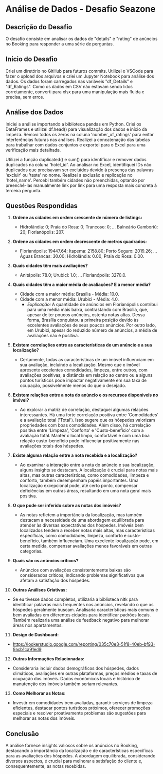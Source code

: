 # Análise de Dados - Desafio Seazone

## Descrição do Desafio
O desafio consiste em analisar os dados de "details" e "rating" de anúncios no Booking para responder a uma série de perguntas.

## Início do Desafio
Criei um diretório no GitHub para futuros commits. Utilizei o VSCode para fazer o upload dos arquivos e criei um Jupyter Notebook para análise dos dados. Os dados foram carregados nas variáveis "df_Details" e "df_Ratings". Como os dados em CSV não estavam sendo lidos corretamente, converti para xlsx para uma manipulação mais fluida e precisa, sem erros.

## Análise dos Dados
Iniciei a análise importando a biblioteca pandas em Python. Criei os DataFrames e utilizei df.head() para visualização dos dados e início da limpeza. Removi todos os zeros na coluna 'number_of_ratings' para evitar interferências futuras nas análises. Realizei a concatenação das tabelas para trabalhar com dados conjuntos e exportei para o Excel para uma verificação mais detalhada.

Utilizei a função duplicated() e sum() para identificar e remover dados duplicados na coluna 'hotel_id'. Ao analisar no Excel, identifiquei IDs não duplicados que precisavam ser excluídos devido à presença das palavras 'excluir' ou 'teste' no nome. Realizei a exclusão e replicação no 'hotel_name'. Percebi também cidades não preenchidas, optando por preenchê-las manualmente link por link para uma resposta mais concreta à terceira pergunta.

## Questões Respondidas
1. **Ordene as cidades em ordem crescente de número de listings:**
   - Hidrolândia: 0; Praia do Rosa: 0; Trancoso: 0; ... Balneário Camboriú: 20; Florianópolis: 207.

2. **Ordene as cidades em ordem decrescente de metros quadrados:**
   - Florianópolis: 19447.64; Itapema: 2158.80; Porto Seguro: 2019.26; ... Águas Brancas: 30.00; Hidrolândia: 0.00; Praia do Rosa: 0.00.

3. **Quais cidades têm mais avaliações?**
   - Anitápolis: 78.0; Urubici: 1.0; ... Florianópolis: 3270.0.

4. **Quais cidades têm a maior média de avaliações? E a menor média?**
   - Cidade com a maior média: Brasília - Média: 10.0.
   - Cidade com a menor média: Urubici - Média: 4.0.
     - *Explicação:* A quantidade de anúncios em Florianópolis contribui para uma média mais baixa, contrastando com Brasília, que, apesar de ter poucos anúncios, ostenta notas altas. Dessa forma, Brasília conquistou a primeira posição devido às excelentes avaliações de seus poucos anúncios. Por outro lado, em Urubici, apesar do reduzido número de anúncios, a média de avaliações não é positiva.

5. **Existem correlações entre as características de um anúncio e a sua localização?**
   - Certamente, todas as características de um imóvel influenciam em sua avaliação, incluindo a localização. Mesmo que o imóvel apresente excelentes comodidades, limpeza, entre outros, com avaliações positivas, a distância em relação ao centro ou a alguns pontos turísticos pode impactar negativamente em sua taxa de ocupação, possivelmente menos do que o desejado.

6. **Existem relações entre a nota do anúncio e os recursos disponíveis no imóvel?**
   - Ao explorar a matriz de correlação, destaquei algumas relações interessantes. Há uma forte correlação positiva entre 'Comodidades' e a avaliação total ('Total'). Isso sugere que os hóspedes valorizam propriedades com boas comodidades. Além disso, há correlação positiva entre 'Limpeza', 'Conforto' e 'Custo-benefício' com a avaliação total. Manter o local limpo, confortável e com uma boa relação custo-benefício pode influenciar positivamente nas avaliações totais dos hóspedes.

7. **Existe alguma relação entre a nota recebida e a localização?**
   - Ao examinar a interação entre a nota do anúncio e sua localização, alguns insights se destacam. A localização é crucial para notas mais altas, mas outras características, como comodidades, limpeza e conforto, também desempenham papéis importantes. Uma localização excepcional pode, até certo ponto, compensar deficiências em outras áreas, resultando em uma nota geral mais positiva.

8. **O que pode ser inferido sobre as notas dos imóveis?**
   - As notas refletem a importância da localização, mas também destacam a necessidade de uma abordagem equilibrada para atender às diversas expectativas dos hóspedes. Imóveis bem localizados tendem a receber notas mais altas, mas características específicas, como comodidades, limpeza, conforto e custo-benefício, também influenciam. Uma excelente localização pode, em certa medida, compensar avaliações menos favoráveis em outras categorias.

9. **Quais são os anúncios críticos?**
   - Anúncios com avaliações consistentemente baixas são considerados críticos, indicando problemas significativos que afetam a satisfação dos hóspedes.

10. **Outras Análises Criativas:**
   - Se eu tivesse dados completos, utilizaria a biblioteca nltk para identificar palavras mais frequentes nos anúncios, revelando o que os hóspedes geralmente buscam. Analisaria características mais comuns e bem avaliadas em diferentes cidades para identificar padrões locais. Também realizaria uma análise de feedback negativo para melhorar áreas nos apartamentos.

11. **Design de Dashboard:**
   - https://lookerstudio.google.com/reporting/035c70e3-51f8-40eb-bf93-9acb1ca91ed9

12. **Outras Informações Relacionadas:**
   - Consideraria incluir dados demográficos dos hóspedes, dados climáticos, avaliações em outras plataformas, preços médios e taxas de ocupação dos imóveis. Dados econômicos locais e histórico de manutenção dos imóveis também seriam relevantes.

13. **Como Melhorar as Notas:**
   - Investir em comodidades bem avaliadas, garantir serviços de limpeza eficientes, destacar pontos turísticos próximos, oferecer promoções especiais e resolver proativamente problemas são sugestões para melhorar as notas dos imóveis.

## Conclusão
A análise fornece insights valiosos sobre os anúncios no Booking, destacando a importância da localização e de características específicas para as avaliações dos hóspedes. A abordagem equilibrada, considerando diversos aspectos, é crucial para melhorar a satisfação do cliente e, consequentemente, as notas recebidas.
